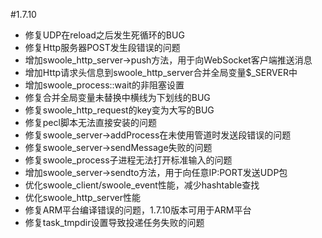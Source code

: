 #1.7.10

* 修复UDP在reload之后发生死循环的BUG
* 修复Http服务器POST发生段错误的问题
* 增加swoole_http_server->push方法，用于向WebSocket客户端推送消息
* 增加Http请求头信息到swoole_http_server合并全局变量$_SERVER中
* 增加swoole_process::wait的非阻塞设置
* 修复合并全局变量未替换中横线为下划线的BUG
* 修复swoole_http_request的key变为大写的BUG
* 修复pecl脚本无法直接安装的问题
* 修复swoole_server->addProcess在未使用管道时发送段错误的问题
* 修复swoole_server->sendMessage失败的问题
* 修复swoole_process子进程无法打开标准输入的问题
* 增加swoole_server->sendto方法，用于向任意IP:PORT发送UDP包
* 优化swoole_client/swoole_event性能，减少hashtable查找
* 优化swoole_http_server性能
* 修复ARM平台编译错误的问题，1.7.10版本可用于ARM平台
* 修复task_tmpdir设置导致投递任务失败的问题



